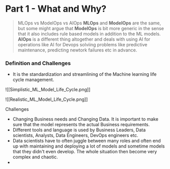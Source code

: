 # Part 1 - What and Why?

> MLOps vs ModelOps vs AIOps
> __MLOps__ and __ModelOps__ are the same, but some might argue that __ModelOps__ is bit more generic in the sense that it also includes rule based models in addition to the ML models. __AIOps__ is a different thing altogether and deals with using AI for operations like AI for Devops solviing problems like predictive maintenance, predicting newtork failures etc in advance. 

### Definition and Challenges
- It is the standardization and streamlining of the Machine learning life cycle management. 

![[Simplistic_ML_Model_Life_Cycle.png]]

![[Realistic_ML_Model_Life_Cycle.png]]

Challenges 

- Changing Business needs and Changing Data. It is important to make sure that the model represents the actual Business requirements. 
- Different tools and language is used by Business Leaders, Data scientists, Analysts, Data Engineers, DevOps engineers etc. 
- Data scientists have to often juggle between many roles and often end up with maintaining and deploying a lot of models and sometime models that they didn't even develop. The whole situation then become very complex and chaotic. 
- 